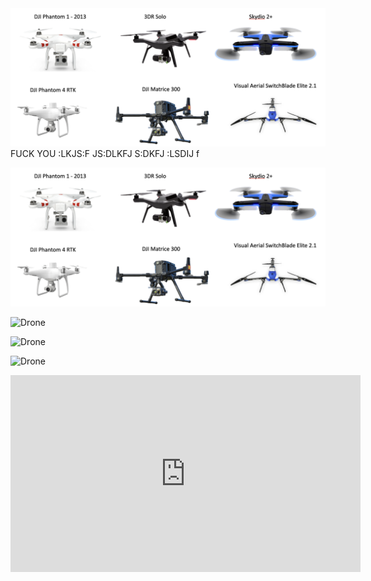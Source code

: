 <img src='images/drone_examples_1.png'>
FUCK YOU :LKJS:F JS:DLKFJ S:DKFJ :LSDIJ f

![Drone](images/drone_examples_1.png)

![Drone](resource_mapping_with_drones/assets/images/drone_examples_1.png)

![Drone](https://github.com/jeffgillan/resource_mapping_with_drones/assets/images/drone_examples_1.png)


![Drone](https://github.com/jeffgillan/resource_mapping_with_drones/tree/main/assets/images/drone_examples_1.png)


<iframe width="560" height="315" src="https://www.youtube.com/embed/1VUXgwoNQRs" title="YouTube video player" frameborder="0" allow="accelerometer; autoplay; clipboard-write; encrypted-media; gyroscope; picture-in-picture; web-share" allowfullscreen></iframe>
            
     
